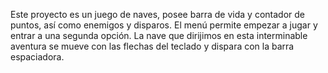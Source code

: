 Este proyecto es un juego de naves, posee barra de vida y contador de puntos, así como enemigos y disparos. El menú permite empezar a jugar y entrar a una segunda opción. La nave que dirijimos en esta interminable aventura se mueve con las flechas del teclado y dispara con la barra espaciadora. 